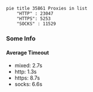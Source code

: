 
```mermaid
pie title 35861 Proxies in list
    "HTTP" : 23047
    "HTTPS": 5253
    "SOCKS" : 11529
```

### Some Info
#### Average Timeout

- mixed: 2.7s
- http: 1.3s
- https: 8.7s
- socks: 6.6s